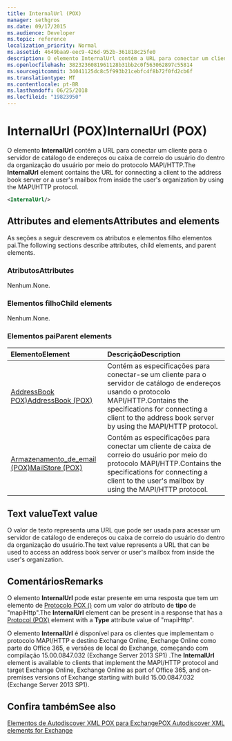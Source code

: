 ```yaml
---
title: InternalUrl (POX)
manager: sethgros
ms.date: 09/17/2015
ms.audience: Developer
ms.topic: reference
localization_priority: Normal
ms.assetid: 4649baa9-eec9-426d-952b-361818c25fe0
description: O elemento InternalUrl contém a URL para conectar um cliente para o servidor de catálogo de endereços ou caixa de correio do usuário do dentro da organização do usuário por meio do protocolo MAPI/HTTP.
ms.openlocfilehash: 3823236081961128b31bb2c0f563062897c55814
ms.sourcegitcommit: 34041125dc8c5f993b21cebfc4f8b72f0fd2cb6f
ms.translationtype: MT
ms.contentlocale: pt-BR
ms.lasthandoff: 06/25/2018
ms.locfileid: "19823950"
---
```

# <a name="internalurl-pox"></a><span data-ttu-id="bb14e-103">InternalUrl (POX)</span><span class="sxs-lookup"><span data-stu-id="bb14e-103">InternalUrl (POX)</span></span>

<span data-ttu-id="bb14e-104">O elemento **InternalUrl** contém a URL para conectar um cliente para o servidor de catálogo de endereços ou caixa de correio do usuário do dentro da organização do usuário por meio do protocolo MAPI/HTTP.</span><span class="sxs-lookup"><span data-stu-id="bb14e-104">The **InternalUrl** element contains the URL for connecting a client to the address book server or a user's mailbox from inside the user's organization by using the MAPI/HTTP protocol.</span></span> 
  
```XML
<InternalUrl/>
```

## <a name="attributes-and-elements"></a><span data-ttu-id="bb14e-105">Attributes and elements</span><span class="sxs-lookup"><span data-stu-id="bb14e-105">Attributes and elements</span></span>

<span data-ttu-id="bb14e-106">As seções a seguir descrevem os atributos e elementos filho elementos pai.</span><span class="sxs-lookup"><span data-stu-id="bb14e-106">The following sections describe attributes, child elements, and parent elements.</span></span>
  
### <a name="attributes"></a><span data-ttu-id="bb14e-107">Atributos</span><span class="sxs-lookup"><span data-stu-id="bb14e-107">Attributes</span></span>

<span data-ttu-id="bb14e-108">Nenhum.</span><span class="sxs-lookup"><span data-stu-id="bb14e-108">None.</span></span>
  
### <a name="child-elements"></a><span data-ttu-id="bb14e-109">Elementos filho</span><span class="sxs-lookup"><span data-stu-id="bb14e-109">Child elements</span></span>

<span data-ttu-id="bb14e-110">Nenhum.</span><span class="sxs-lookup"><span data-stu-id="bb14e-110">None.</span></span>
  
### <a name="parent-elements"></a><span data-ttu-id="bb14e-111">Elementos pai</span><span class="sxs-lookup"><span data-stu-id="bb14e-111">Parent elements</span></span>

|<span data-ttu-id="bb14e-112">**Elemento**</span><span class="sxs-lookup"><span data-stu-id="bb14e-112">**Element**</span></span>|<span data-ttu-id="bb14e-113">**Descrição**</span><span class="sxs-lookup"><span data-stu-id="bb14e-113">**Description**</span></span>|
|:-----|:-----|
|[<span data-ttu-id="bb14e-114">AddressBook POX)</span><span class="sxs-lookup"><span data-stu-id="bb14e-114">AddressBook (POX)</span></span>](addressbook-pox.md) <br/> |<span data-ttu-id="bb14e-115">Contém as especificações para conectar-se um cliente para o servidor de catálogo de endereços usando o protocolo MAPI/HTTP.</span><span class="sxs-lookup"><span data-stu-id="bb14e-115">Contains the specifications for connecting a client to the address book server by using the MAPI/HTTP protocol.</span></span>  <br/> |
|[<span data-ttu-id="bb14e-116">Armazenamento_de_email (POX)</span><span class="sxs-lookup"><span data-stu-id="bb14e-116">MailStore (POX)</span></span>](mailstore-pox.md) <br/> |<span data-ttu-id="bb14e-117">Contém as especificações para conectar um cliente de caixa de correio do usuário por meio do protocolo MAPI/HTTP.</span><span class="sxs-lookup"><span data-stu-id="bb14e-117">Contains the specifications for connecting a client to the user's mailbox by using the MAPI/HTTP protocol.</span></span>  <br/> |
   
## <a name="text-value"></a><span data-ttu-id="bb14e-118">Text value</span><span class="sxs-lookup"><span data-stu-id="bb14e-118">Text value</span></span>

<span data-ttu-id="bb14e-119">O valor de texto representa uma URL que pode ser usada para acessar um servidor de catálogo de endereços ou caixa de correio do usuário do dentro da organização do usuário.</span><span class="sxs-lookup"><span data-stu-id="bb14e-119">The text value represents a URL that can be used to access an address book server or user's mailbox from inside the user's organization.</span></span>
  
## <a name="remarks"></a><span data-ttu-id="bb14e-120">Comentários</span><span class="sxs-lookup"><span data-stu-id="bb14e-120">Remarks</span></span>

<span data-ttu-id="bb14e-121">O elemento **InternalUrl** pode estar presente em uma resposta que tem um elemento de [Protocolo POX ()](protocol-pox.md) com um valor do atributo de **tipo** de "mapiHttp".</span><span class="sxs-lookup"><span data-stu-id="bb14e-121">The **InternalUrl** element can be present in a response that has a [Protocol (POX)](protocol-pox.md) element with a **Type** attribute value of "mapiHttp".</span></span> 
  
<span data-ttu-id="bb14e-122">O elemento **InternalUrl** é disponível para os clientes que implementam o protocolo MAPI/HTTP e destino Exchange Online, Exchange Online como parte do Office 365, e versões de local do Exchange, começando com compilação 15.00.0847.032 (Exchange Server 2013 SP1) .</span><span class="sxs-lookup"><span data-stu-id="bb14e-122">The **InternalUrl** element is available to clients that implement the MAPI/HTTP protocol and target Exchange Online, Exchange Online as part of Office 365, and on-premises versions of Exchange starting with build 15.00.0847.032 (Exchange Server 2013 SP1).</span></span> 
  
## <a name="see-also"></a><span data-ttu-id="bb14e-123">Confira também</span><span class="sxs-lookup"><span data-stu-id="bb14e-123">See also</span></span>



[<span data-ttu-id="bb14e-124">Elementos de Autodiscover XML POX para Exchange</span><span class="sxs-lookup"><span data-stu-id="bb14e-124">POX Autodiscover XML elements for Exchange</span></span>](pox-autodiscover-xml-elements-for-exchange.md)

